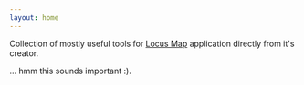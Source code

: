 ```yaml
---
layout: home
---
```


Collection of mostly useful tools for [Locus Map](https://www.locusmap.eu/) application directly from it's creator.

... hmm this sounds important :).


